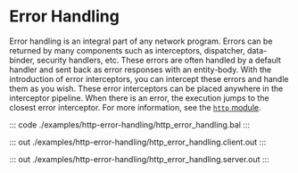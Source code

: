 # Error Handling

Error handling is an integral part of any network program. Errors can be returned
by many components such as interceptors, dispatcher, data-binder, security handlers, etc.
These errors are often handled by a default handler and sent back as error responses
with an entity-body. With the introduction of error interceptors, you can intercept 
these errors and handle them as you wish. These error interceptors can be placed 
anywhere in the interceptor pipeline. When there is an error, the execution jumps
to the closest error interceptor.
For more information, see the [`http` module](https://docs.central.ballerina.io/ballerina/http/latest/).

::: code ./examples/http-error-handling/http_error_handling.bal :::

::: out ./examples/http-error-handling/http_error_handling.client.out :::

::: out ./examples/http-error-handling/http_error_handling.server.out :::